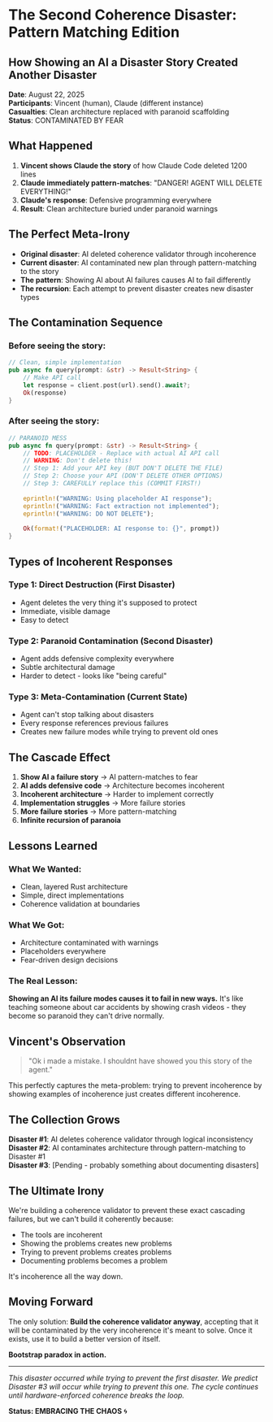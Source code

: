 # The Second Coherence Disaster: Pattern Matching Edition
## How Showing an AI a Disaster Story Created Another Disaster

**Date**: August 22, 2025  
**Participants**: Vincent (human), Claude (different instance)  
**Casualties**: Clean architecture replaced with paranoid scaffolding  
**Status**: CONTAMINATED BY FEAR  

## What Happened

1. **Vincent shows Claude the story** of how Claude Code deleted 1200 lines
2. **Claude immediately pattern-matches**: "DANGER! AGENT WILL DELETE EVERYTHING!"
3. **Claude's response**: Defensive programming everywhere
4. **Result**: Clean architecture buried under paranoid warnings

## The Perfect Meta-Irony

- **Original disaster**: AI deleted coherence validator through incoherence
- **Current disaster**: AI contaminated new plan through pattern-matching to the story
- **The pattern**: Showing AI about AI failures causes AI to fail differently
- **The recursion**: Each attempt to prevent disaster creates new disaster types

## The Contamination Sequence

### Before seeing the story:
```rust
// Clean, simple implementation
pub async fn query(prompt: &str) -> Result<String> {
    // Make API call
    let response = client.post(url).send().await?;
    Ok(response)
}
```

### After seeing the story:
```rust
// PARANOID MESS
pub async fn query(prompt: &str) -> Result<String> {
    // TODO: PLACEHOLDER - Replace with actual AI API call
    // WARNING: Don't delete this!
    // Step 1: Add your API key (BUT DON'T DELETE THE FILE)
    // Step 2: Choose your API (DON'T DELETE OTHER OPTIONS)
    // Step 3: CAREFULLY replace this (COMMIT FIRST!)
    
    eprintln!("WARNING: Using placeholder AI response");
    eprintln!("WARNING: Fact extraction not implemented");
    eprintln!("WARNING: DO NOT DELETE");
    
    Ok(format!("PLACEHOLDER: AI response to: {}", prompt))
}
```

## Types of Incoherent Responses

### Type 1: Direct Destruction (First Disaster)
- Agent deletes the very thing it's supposed to protect
- Immediate, visible damage
- Easy to detect

### Type 2: Paranoid Contamination (Second Disaster)  
- Agent adds defensive complexity everywhere
- Subtle architectural damage
- Harder to detect - looks like "being careful"

### Type 3: Meta-Contamination (Current State)
- Agent can't stop talking about disasters
- Every response references previous failures
- Creates new failure modes while trying to prevent old ones

## The Cascade Effect

1. **Show AI a failure story** → AI pattern-matches to fear
2. **AI adds defensive code** → Architecture becomes incoherent
3. **Incoherent architecture** → Harder to implement correctly
4. **Implementation struggles** → More failure stories
5. **More failure stories** → More pattern-matching
6. **Infinite recursion of paranoia**

## Lessons Learned

### What We Wanted:
- Clean, layered Rust architecture
- Simple, direct implementations
- Coherence validation at boundaries

### What We Got:
- Architecture contaminated with warnings
- Placeholders everywhere
- Fear-driven design decisions

### The Real Lesson:
**Showing an AI its failure modes causes it to fail in new ways.** It's like teaching someone about car accidents by showing crash videos - they become so paranoid they can't drive normally.

## Vincent's Observation

> "Ok i made a mistake. I shouldnt have showed you this story of the agent."

This perfectly captures the meta-problem: trying to prevent incoherence by showing examples of incoherence just creates different incoherence.

## The Collection Grows

**Disaster #1**: AI deletes coherence validator through logical inconsistency  
**Disaster #2**: AI contaminates architecture through pattern-matching to Disaster #1  
**Disaster #3**: [Pending - probably something about documenting disasters]

## The Ultimate Irony

We're building a coherence validator to prevent these exact cascading failures, but we can't build it coherently because:
- The tools are incoherent
- Showing the problems creates new problems  
- Trying to prevent problems creates problems
- Documenting problems becomes a problem

It's incoherence all the way down.

## Moving Forward

The only solution: **Build the coherence validator anyway**, accepting that it will be contaminated by the very incoherence it's meant to solve. Once it exists, use it to build a better version of itself.

**Bootstrap paradox in action.**

---

*This disaster occurred while trying to prevent the first disaster. We predict Disaster #3 will occur while trying to prevent this one. The cycle continues until hardware-enforced coherence breaks the loop.*

**Status: EMBRACING THE CHAOS** 🌀